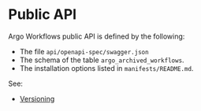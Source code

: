 # Public API

Argo Workflows public API is defined by the following:

* The file `api/openapi-spec/swagger.json`
* The schema of the table `argo_archived_workflows`.
* The installation options listed in `manifests/README.md`.

See:

* [Versioning](versioning.md)